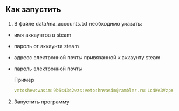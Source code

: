 ## Как запустить
1. В файле data/ma_accounts.txt необходимо указать:
* имя аккаунтов в steam
* пароль от аккаунта steam
* адресс электронной почты привязанной к аккаунту steam
* пароль электронной почты

    Пример
    ```yaml
    vetoshewcvasim:9b6s4342wzs:vetoshnvasim@rambler.ru:Lc4We3VzpY
    ```
2. Запустить программу
